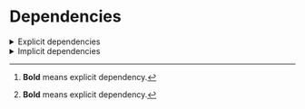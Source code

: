 # Dependencies

<details>
<summary>Explicit dependencies</summary>

|Dependency[^1]|Before|After|Package|Environments|
|-|-|-|-|-|
|**typos**|1.21.0|1.22.7|conda|lint on *all platforms*|
|**ordered_enum**|0.0.8|0.0.9|conda|{build, default, py312} on *all platforms*|
|**pydantic**|2.7.1|2.7.4|conda|{build, default, py312} on *all platforms*|
|**pytest**|8.2.1|8.2.2|conda|{default, py312} on *all platforms*|
|**ruff**|0.4.4|0.4.9|conda|lint on *all platforms*|
|**py-rattler**|py312h1a1520d_0|py312had01cb0_0|conda|{default, py312} on osx-arm64|

</details>

<details>
<summary>Implicit dependencies</summary>

|Dependency[^1]|Before|After|Package|Environments|
|-|-|-|-|-|
|ca-certificates|2024.2.2|2024.6.2|conda|*all*|
|certifi|2024.2.2|2024.6.2|conda|build on *all platforms*|
|filelock|3.14.0|3.15.1|conda|lint on *all platforms*|
|libsqlite|3.45.3|3.46.0|conda|*all*|
|libzlib|1.2.13|1.3.1|conda|*all*|
|more-itertools|10.2.0|10.3.0|conda|build on *all platforms*|
|nodeenv|1.8.0|1.9.1|conda|lint on *all platforms*|
|packaging|24.0|24.1|conda|{build, default, py312} on *all platforms*|
|pkginfo|1.10.0|1.11.1|conda|build on *all platforms*|
|typing-extensions|4.11.0|4.12.2|conda|{build, default, py312} on *all platforms*|
|typing_extensions|4.11.0|4.12.2|conda|{build, default, py312} on *all platforms*|
|vc14_runtime|14.38.33135|14.40.33810|conda|*all envs* on win-64|
|vs2015_runtime|14.38.33135|14.40.33810|conda|*all envs* on win-64|
|zipp|3.17.0|3.19.2|conda|{build, default, py312} on *all platforms*|
|cryptography|42.0.7|42.0.8|conda|build on linux-64|
|openssl|3.3.0|3.3.1|conda|*all*|
|pydantic-core|2.18.2|2.18.4|conda|{build, default, py312} on *all platforms*|
|requests|2.32.2|2.32.3|conda|build on *all platforms*|
|ld_impl_linux-64|hf3520f5_1|hf3520f5_4|conda|*all envs* on linux-64|
|libgcc-ng|h77fa898_7|h77fa898_9|conda|*all envs* on linux-64|
|libgomp|h77fa898_7|h77fa898_9|conda|*all envs* on linux-64|
|libstdcxx-ng|hc0a3c3a_7|hc0a3c3a_9|conda|{build, lint} on linux-64|
|vc|ha32ba9b_20|h8a93ad2_20|conda|*all envs* on win-64|

</details>

[^1]: **Bold** means explicit dependency.
[^2]: Dependency got downgraded.
